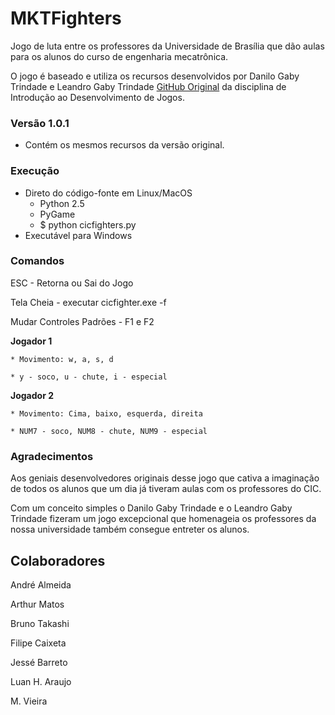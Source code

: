 # MKTFighters

Jogo de luta entre os professores da Universidade de Brasília que dão aulas para os alunos do curso de engenharia mecatrônica.

O jogo é baseado e utiliza os recursos desenvolvidos por Danilo Gaby Trindade e Leandro Gaby Trindade [GitHub Original](https://github.com/DaniloT/cicfighters) da disciplina de Introdução ao Desenvolvimento de Jogos.

### Versão 1.0.1 

* Contém os mesmos recursos da versão original.

### Execução

* Direto do código-fonte em Linux/MacOS
	* Python 2.5
	* PyGame
	* $ python cicfighters.py
* Executável para Windows

### Comandos

ESC - Retorna ou Sai do Jogo

Tela Cheia - executar cicfighter.exe -f

Mudar Controles Padrões - F1 e F2

**Jogador 1**

	* Movimento: w, a, s, d

 	* y - soco, u - chute, i - especial

 **Jogador 2**

  	* Movimento: Cima, baixo, esquerda, direita

  	* NUM7 - soco, NUM8 - chute, NUM9 - especial

### Agradecimentos

Aos geniais desenvolvedores originais desse jogo que cativa a imaginação de todos os alunos que um dia já tiveram aulas com os professores do CIC.

Com um conceito simples o Danilo Gaby Trindade e o Leandro Gaby Trindade fizeram um jogo excepcional que homenageia os professores da nossa universidade também consegue entreter os alunos. 


## Colaboradores

André Almeida

Arthur Matos

Bruno Takashi

Filipe Caixeta

Jessé Barreto

Luan H. Araujo

M. Vieira
